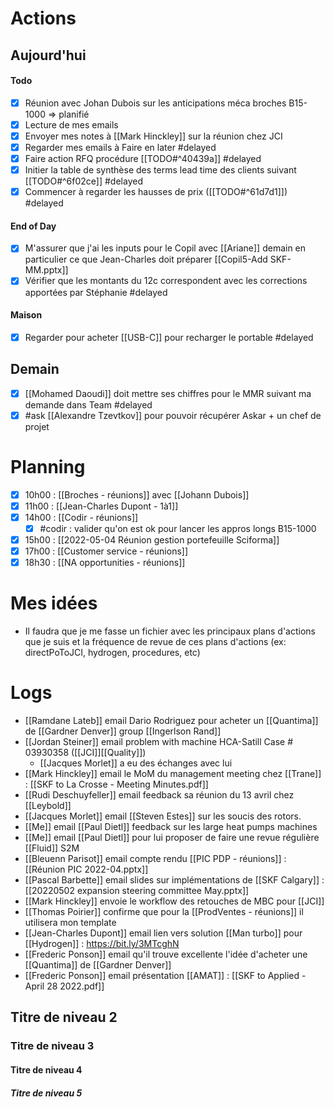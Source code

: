 # Actions
## Aujourd'hui
#### Todo
- [x] Réunion avec Johan Dubois sur les anticipations méca broches B15-1000 => planifié
- [x] Lecture de mes emails
- [x] Envoyer mes notes à [[Mark Hinckley]] sur la réunion chez JCI
- [x] Regarder mes emails à Faire en later #delayed
- [x] Faire action RFQ procédure [[TODO#^40439a]] #delayed
- [x] Initier la table de synthèse des terms lead time des clients suivant [[TODO#^6f02ce]] #delayed
- [x] Commencer à regarder les hausses de prix ([[TODO#^61d7d1]]) #delayed
#### End of Day
- [x] M'assurer que j'ai les inputs pour le Copil avec [[Ariane]] demain en particulier ce que Jean-Charles doit préparer
		[[Copil5-Add SKF-MM.pptx]]
- [x] Vérifier que les montants du 12c correspondent avec les corrections apportées par Stéphanie #delayed
#### Maison
- [x] Regarder pour acheter [[USB-C]] pour recharger le portable #delayed

## Demain
- [x] [[Mohamed Daoudi]] doit mettre ses chiffres pour le MMR suivant ma demande dans Team #delayed
- [x] #ask [[Alexandre Tzevtkov]] pour pouvoir récupérer Askar + un chef de projet

# Planning
- [x] 10h00 : [[Broches - réunions]] avec [[Johann Dubois]]
- [x] 11h00 : [[Jean-Charles Dupont - 1à1]]
- [x] 14h00 : [[Codir - réunions]]
	- [x] #codir : valider qu'on est ok pour lancer les appros longs B15-1000
- [x] 15h00 : [[2022-05-04 Réunion gestion portefeuille Sciforma]]
- [x] 17h00 : [[Customer service - réunions]]
- [x] 18h30 : [[NA opportunities - réunions]]

# Mes idées
- Il faudra que je me fasse un fichier avec les principaux plans d'actions que je suis et la fréquence de revue de ces plans d'actions (ex: directPoToJCI, hydrogen, procedures, etc)

# Logs
- [[Ramdane Lateb]] email Dario Rodriguez pour acheter un [[Quantima]] de [[Gardner Denver]] group [[Ingerlson Rand]]
- [[Jordan Steiner]] email problem with machine HCA-Satill Case # 03930358 ([[JCI]][[Quality]])
	- [[Jacques Morlet]] a eu des échanges avec lui
- [[Mark Hinckley]] email le MoM du management meeting chez [[Trane]] :
	[[SKF to La Crosse - Meeting Minutes.pdf]]
- [[Rudi Deschuyfeller]] email feedback sa réunion du 13 avril chez [[Leybold]]
- [[Jacques Morlet]] email [[Steven Estes]] sur les soucis des rotors.
- [[Me]] email [[Paul Dietl]] feedback sur les large heat pumps machines
- [[Me]] email [[Paul Dietl]] pour lui proposer de faire une revue régulière [[Fluid]] S2M
- [[Bleuenn Parisot]] email compte rendu [[PIC PDP - réunions]] : [[Réunion PIC 2022-04.pptx]]
- [[Pascal Barbette]] email slides sur implémentations de [[SKF Calgary]] : [[20220502 expansion steering committee May.pptx]]
- [[Mark Hinckley]] envoie le workflow des retouches de MBC pour [[JCI]]
- [[Thomas Poirier]] confirme que pour la [[ProdVentes - réunions]] il utilisera mon template
- [[Jean-Charles Dupont]] email lien vers solution [[Man turbo]] pour [[Hydrogen]] : https://bit.ly/3MTcghN
- [[Frederic Ponson]] email qu'il trouve excellente l'idée d'acheter une [[Quantima]] de [[Gardner Denver]] 
- [[Frederic Ponson]] email présentation [[AMAT]] : [[SKF to Applied - April 28 2022.pdf]]

## Titre de niveau 2

### Titre de niveau 3

#### Titre de niveau 4

##### Titre de niveau 5
